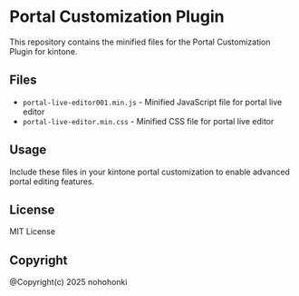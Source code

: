 # Portal Customization Plugin

This repository contains the minified files for the Portal Customization Plugin for kintone.

## Files

- `portal-live-editor001.min.js` - Minified JavaScript file for portal live editor
- `portal-live-editor.min.css` - Minified CSS file for portal live editor

## Usage

Include these files in your kintone portal customization to enable advanced portal editing features.

## License

MIT License

## Copyright

@Copyright(c) 2025 nohohonki